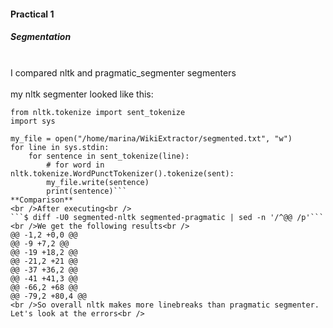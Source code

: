 #### Practical 1
##### Segmentation
<br /> I compared nltk and pragmatic_segmenter segmenters <br />
<br /> my nltk segmenter looked like this: <br />
```import nltk
from nltk.tokenize import sent_tokenize
import sys

my_file = open("/home/marina/WikiExtractor/segmented.txt", "w")
for line in sys.stdin:
    for sentence in sent_tokenize(line):
        # for word in nltk.tokenize.WordPunctTokenizer().tokenize(sent):
        my_file.write(sentence)
        print(sentence)```
**Comparison**
<br />After executing<br />
```$ diff -U0 segmented-nltk segmented-pragmatic | sed -n '/^@@ /p'```
<br />We get the following results<br />
@@ -1,2 +0,0 @@
@@ -9 +7,2 @@
@@ -19 +18,2 @@
@@ -21,2 +21 @@
@@ -37 +36,2 @@
@@ -41 +41,3 @@
@@ -66,2 +68 @@
@@ -79,2 +80,4 @@
<br />So overall nltk makes more linebreaks than pragmatic segmenter. Let's look at the errors<br />
